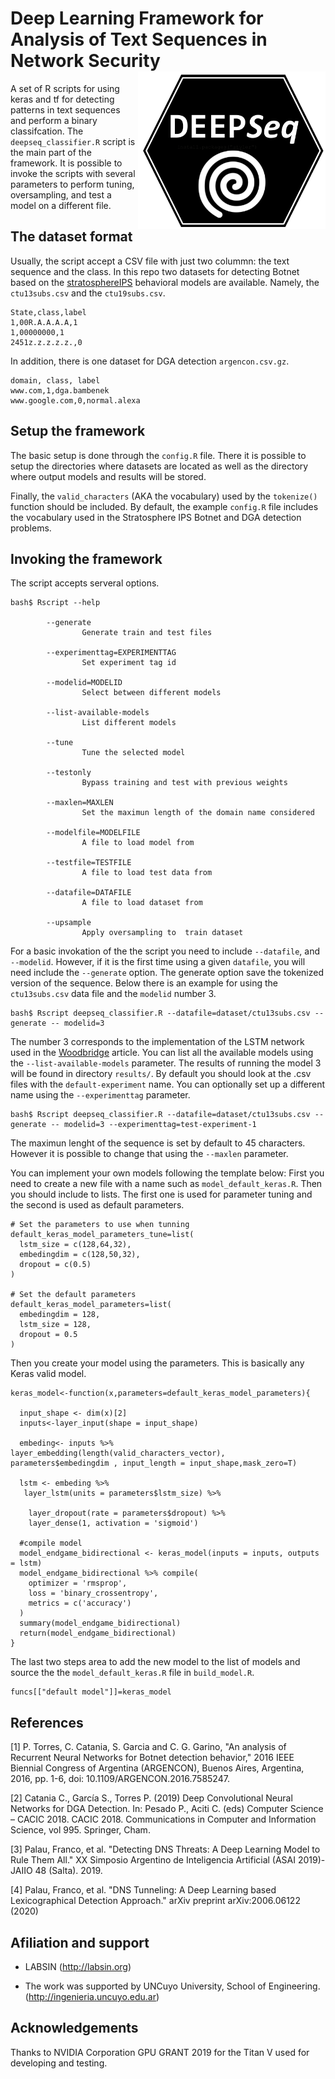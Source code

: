 Deep Learning Framework for Analysis of Text Sequences in Network Security <img src="deepseq-logo-hexa.png" align="right" alt="" width="300" />
======================================================

A set of R scripts for using keras and tf for detecting patterns in text sequences and perform a binary classifcation. The `deepseq_classifier.R` script is the main part of the framework. It is possible to invoke the scripts with several parameters to perform tuning, oversampling, and test a model on a different file.

The dataset format
------------------

Usually, the script accept a CSV file with just two colummn: the text sequence and the class. In this repo two datasets for detecting Botnet based on the [stratosphereIPS](http://stratosphereips.org) behavioral models are available. Namely, the `ctu13subs.csv` and the `ctu19subs.csv`.

    State,class,label
    1,00R.A.A.A.A,1
    1,00000000,1
    2451z.z.z.z.z.,0

In addition, there is one dataset for DGA detection  `argencon.csv.gz`. 

    domain, class, label
    www.com,1,dga.bambenek
    www.google.com,0,normal.alexa
    




Setup the framework
----------------------
The basic setup is done through the `config.R` file. There it is possible to setup the directories where datasets are located as well as the directory where output models and results will be stored.

Finally, the `valid_characters` (AKA the vocabulary) used by the `tokenize()`  function should be included. By default, the example `config.R` file includes the vocabulary used in the Stratosphere IPS Botnet and DGA detection problems.
    
Invoking the framework
----------------------

The script accepts serveral options.

    bash$ Rscript --help
            
            --generate
                    Generate train and test files

            --experimenttag=EXPERIMENTTAG
                    Set experiment tag id

            --modelid=MODELID
                    Select between different models

            --list-available-models
                    List different models

            --tune
                    Tune the selected model

            --testonly
                    Bypass training and test with previous weights

            --maxlen=MAXLEN
                    Set the maximun length of the domain name considered

            --modelfile=MODELFILE
                    A file to load model from

            --testfile=TESTFILE
                    A file to load test data from

            --datafile=DATAFILE
                    A file to load dataset from

            --upsample
                    Apply oversampling to  train dataset

For a basic invokation of the the script you need to include `--datafile`, and `--modelid`. However, if it is the first time using a given `datafile`, you will need include the `--generate` option. The generate option save the tokenized version of the sequence. Below there is an example for using the `ctu13subs.csv` data file and the `modelid` number 3.

    bash$ Rscript deepseq_classifier.R --datafile=dataset/ctu13subs.csv --generate -- modelid=3

The number 3 corresponds to the implementation of the LSTM network used in the [Woodbridge](https://arxiv.org/abs/1611.00791) article. You can list all the available models using the `--list-available-models` parameter. The results of running the model 3 will be found in directory `results/`. By default you should look at the .csv files with the `default-experiment` name. You can optionally set up a different name using the `--experimenttag` parameter.

    bash$ Rscript deepseq_classifier.R --datafile=dataset/ctu13subs.csv --generate -- modelid=3 --experimenttag=test-experiment-1

The maximun lenght of the sequence is set by default to 45 characters. However it is possible to change that using the `--maxlen` parameter.

You can implement your own models following the template below: First you need to create a new file with a name such as `model_default_keras.R`. Then you should include to lists. The first one is used for parameter tuning and the second is used as default parameters.

    # Set the parameters to use when tunning
    default_keras_model_parameters_tune=list(
      lstm_size = c(128,64,32),
      embedingdim = c(128,50,32),
      dropout = c(0.5)
    )

    # Set the default parameters
    default_keras_model_parameters=list(
      embedingdim = 128,
      lstm_size = 128,
      dropout = 0.5
    )

Then you create your model using the parameters. This is basically any Keras valid model.

    keras_model<-function(x,parameters=default_keras_model_parameters){
      
      input_shape <- dim(x)[2]
      inputs<-layer_input(shape = input_shape) 
      
      embeding<- inputs %>% layer_embedding(length(valid_characters_vector), parameters$embedingdim , input_length = input_shape,mask_zero=T)
      
      lstm <- embeding %>%
       layer_lstm(units = parameters$lstm_size) %>%
      
        layer_dropout(rate = parameters$dropout) %>%
        layer_dense(1, activation = 'sigmoid')
      
      #compile model
      model_endgame_bidirectional <- keras_model(inputs = inputs, outputs = lstm)
      model_endgame_bidirectional %>% compile(
        optimizer = 'rmsprop',
        loss = 'binary_crossentropy',
        metrics = c('accuracy')
      )
      summary(model_endgame_bidirectional)
      return(model_endgame_bidirectional)
    }

The last two steps area to add the new model to the list of models and source the the `model_default_keras.R` file in `build_model.R`.

    funcs[["default model"]]=keras_model


## References

[1] P. Torres, C. Catania, S. Garcia and C. G. Garino, "An analysis of Recurrent Neural Networks for Botnet detection behavior," 2016 IEEE Biennial Congress of Argentina (ARGENCON), Buenos Aires, Argentina, 2016, pp. 1-6, doi: 10.1109/ARGENCON.2016.7585247.

[2] Catania C., García S., Torres P. (2019) Deep Convolutional Neural Networks for DGA Detection. In: Pesado P., Aciti C. (eds) Computer Science – CACIC 2018. CACIC 2018. Communications in Computer and Information Science, vol 995. Springer, Cham.

[3] Palau, Franco, et al. "Detecting DNS Threats: A Deep Learning Model to Rule Them All." XX Simposio Argentino de Inteligencia Artificial (ASAI 2019)-JAIIO 48 (Salta). 2019.

[4] Palau, Franco, et al. "DNS Tunneling: A Deep Learning based Lexicographical Detection Approach." arXiv preprint arXiv:2006.06122 (2020)

 ## Afiliation and support
* LABSIN (http://labsin.org)

* The work was supported by UNCuyo University, School of Engineering. (http://ingenieria.uncuyo.edu.ar)

 ## Acknowledgements 
 
 Thanks to NVIDIA Corporation GPU GRANT 2019 for the Titan V used for developing and testing.
 
